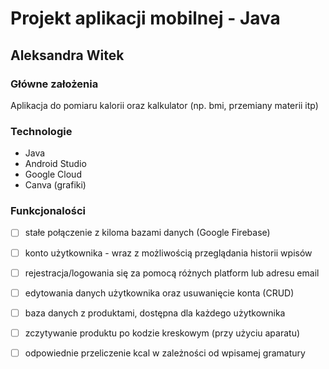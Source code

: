 # Projekt aplikacji mobilnej - Java

## Aleksandra Witek
 
### Główne założenia

Aplikacja do pomiaru kalorii oraz kalkulator (np. bmi, przemiany materii itp)

### Technologie

- Java
- Android Studio
- Google Cloud
- Canva (grafiki) 

### Funkcjonalości

- [ ] stałe połączenie z kiloma bazami danych (Google Firebase)
- [ ] konto użytkownika - wraz z możliwością przeglądania historii wpisów
- [ ] rejestracja/logowania się za pomocą różnych platform lub adresu email
- [ ] edytowania danych użytkownika oraz usuwanięcie konta (CRUD)
- [ ] baza danych z produktami, dostępna dla każdego użytkownika
- [ ] zczytywanie produktu po kodzie kreskowym (przy użyciu aparatu)
- [ ] odpowiednie przeliczenie kcal w zależności od wpisamej gramatury


